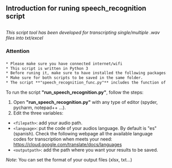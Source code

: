 ## Introduction for runing speech_recognition script <h2> 
*This script tool has been developed for transcripting single/multiple .wav files into txt/excel*


### Attention <h3>
```diff
* Please make sure you have connected internet/wifi
* This script is written in Python 3
* Before runing it, make sure to have installed the following packages: *numpy, speech_recognition, scipy, pandas*. 
* Make sure for both scripts to be saved in the same folder. 
* The script **"speech_recognition_func.py"** includes the function of transcription. The script **"run_speech_recognition.py"** is the one you need to run with your own .wav data
```
 
To run the script **"run_speech_recognition.py"**, follow the steps:
1. Open **"run_speech_recognition.py"** with any type of editor (spyder, pycharm, notepad++ ...).
2. Edit the three variables:
  - `<filepath>`: add your audio path.
  - `<language>`: put the code of your audios language. By default is  "es"(spanish). Check the following webpage all the available language codes for transcription when meets your need:                  https://cloud.google.com/translate/docs/languages
  - `<outputpath>`: add the path where you want your results to be saved.

*Note*: You can set the format of your output files (xlsx, txt...)

